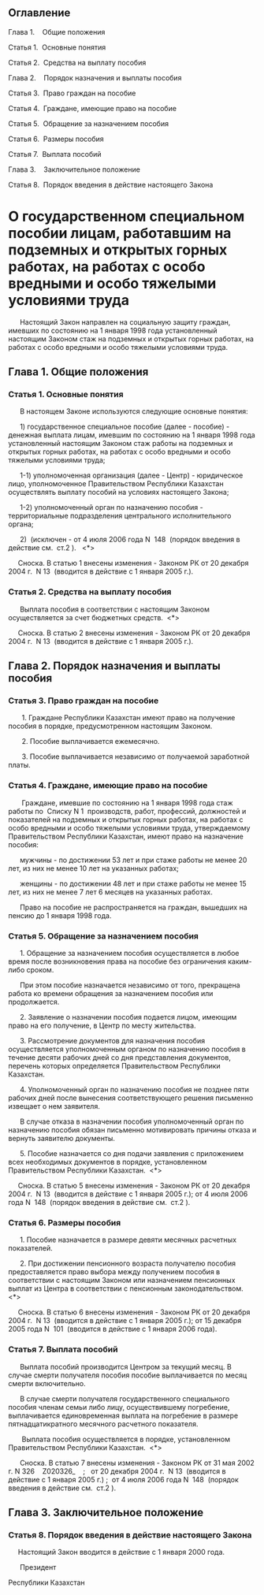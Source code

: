 ## Оглавление

Глава 1.    Общие положения

Статья 1.  Основные понятия

Статья 2.  Средства на выплату пособия

Глава 2.    Порядок назначения и выплаты пособия

Статья 3.  Право граждан на пособие

Статья 4.  Граждане, имеющие право на пособие

Статья 5.  Обращение за назначением пособия

Статья 6.  Размеры пособия

Статья 7.  Выплата пособий

Глава 3.    Заключительное положение

Статья 8.  Порядок введения в действие настоящего Закона

# О государственном специальном пособии лицам, работавшим на подземных и открытых горных работах, на работах с особо вредными и особо тяжелыми условиями труда

      Настоящий Закон направлен на социальную защиту граждан, имевших по состоянию на 1 января 1998 года установленный настоящим Законом стаж на подземных и открытых горных работах, на работах с особо вредными и особо тяжелыми условиями труда.

## Глава 1. Общие положения

### Статья 1. Основные понятия

      В настоящем Законе используются следующие основные понятия:

      1) государственное специальное пособие (далее - пособие) - денежная выплата лицам, имевшим по состоянию на 1 января 1998 года установленный настоящим Законом стаж работы на подземных и открытых горных работах, на работах с особо вредными и особо тяжелыми условиями труда;

      1-1) уполномоченная организация (далее - Центр) - юридическое лицо, уполномоченное Правительством Республики Казахстан осуществлять выплату пособий на условиях настоящего Закона;

      1-2) уполномоченный орган по назначению пособия - территориальные подразделения центрального исполнительного органа;

      2)  (исключен - от 4 июля 2006 года N   148   (порядок введения в действие см.   ст.2  ).     <*>

     Сноска. В статью 1 внесены изменения - Законом РК от 20 декабря 2004 г.   N 13   (вводится в действие с 1 января 2005 г.).

### Статья 2. Средства на выплату пособия

      Выплата пособия в соответствии с настоящим Законом осуществляется за счет бюджетных средств.  <*>

     Сноска. В статью 2 внесены изменения - Законом РК от 20 декабря 2004 г.   N 13   (вводится в действие с 1 января 2005 г.).

## Глава 2. Порядок назначения и выплаты пособия

### Статья 3. Право граждан на пособие

       1. Граждане Республики Казахстан имеют право на получение пособия в порядке, предусмотренном настоящим Законом.

       2. Пособие выплачивается ежемесячно.

       3. Пособие выплачивается независимо от получаемой заработной платы.

### Статья 4. Граждане, имеющие право на пособие

       Граждане, имевшие по состоянию на 1 января 1998 года стаж работы по  Списку N 1  производств, работ, профессий, должностей и показателей на подземных и открытых горных работах, на работах с особо вредными и особо тяжелыми условиями труда, утверждаемому Правительством Республики Казахстан, имеют право на назначение пособия:

      мужчины - по достижении 53 лет и при стаже работы не менее 20 лет, из них не менее 10 лет на указанных работах;

      женщины - по достижении 48 лет и при стаже работы не менее 15 лет, из них не менее 7 лет 6 месяцев на указанных работах.

      Право на пособие не распространяется на граждан, вышедших на пенсию до 1 января 1998 года.

### Статья 5. Обращение за назначением пособия

      1. Обращение за назначением пособия осуществляется в любое время после возникновения права на пособие без ограничения каким-либо сроком.

      При этом пособие назначается независимо от того, прекращена работа ко времени обращения за назначением пособия или продолжается.

      2. Заявление о назначении пособия подается лицом, имеющим право на его получение, в Центр по месту жительства.

      3. Рассмотрение документов для назначения пособия осуществляется уполномоченным органом по назначению пособия в течение десяти рабочих дней со дня представления документов, перечень которых определяется Правительством Республики Казахстан.

      4. Уполномоченный орган по назначению пособия не позднее пяти  рабочих дней после вынесения соответствующего решения письменно извещает о нем заявителя.

      В случае отказа в назначении пособия уполномоченный орган по назначению пособия обязан письменно мотивировать причины отказа и вернуть заявителю документы.

      5. Пособие назначается со дня подачи заявления с приложением всех необходимых документов в порядке, установленном Правительством Республики Казахстан.  <*>

     Сноска. В статью 5 внесены изменения - Законом РК от 20 декабря 2004 г.   N 13   (вводится в действие с 1 января 2005 г.); от 4 июля 2006 года N   148   (порядок введения в действие см.   ст.2  ).

### Статья 6. Размеры пособия

      1. Пособие назначается в размере девяти месячных расчетных показателей.

      2. При достижении пенсионного возраста получателю пособия предоставляется право выбора между получением пособия в соответствии с настоящим Законом или назначением пенсионных выплат из Центра в соответствии с пенсионным законодательством.  <*>

     Сноска. В статью 6 внесены изменения - Законом РК от 20 декабря 2004 г.   N 13   (вводится в действие с 1 января 2005 г.); от 15 декабря 2005 года N   101   (вводится в действие с 1 января 2006 года).

### Статья 7. Выплата пособий

      Выплата пособий производится Центром за текущий месяц. В случае смерти получателя пособия пособие выплачивается по месяц смерти включительно.

      В случае смерти получателя государственного специального пособия членам семьи либо лицу, осуществившему погребение, выплачивается единовременная выплата на погребение в размере пятнадцатикратного месячного расчетного показателя.

       Выплата пособия осуществляется в порядке, установленном Правительством Республики Казахстан.  <*>

      Сноска. В статью 7 внесены изменения - Законом РК от 31 мая 2002 г. N 326     Z020326_     ;     от 20 декабря 2004 г.   N 13   (вводится в действие с 1 января 2005 г.)  ;   от 4 июля 2006 года N   148   (порядок введения в действие см.   ст.2  ).

## Глава 3. Заключительное положение

### Статья 8. Порядок введения в действие настоящего Закона

     Настоящий Закон вводится в действие с 1 января 2000 года.

      Президент

Республики Казахстан

